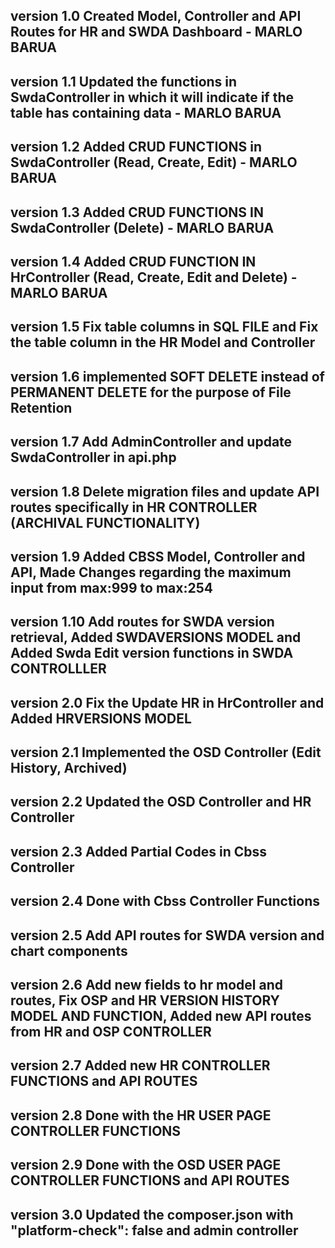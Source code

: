 ## version 1.0 Created Model, Controller and API Routes for HR and SWDA Dashboard - MARLO BARUA

## version 1.1 Updated the functions in SwdaController in which it will indicate if the table has containing data - MARLO BARUA

## version 1.2 Added CRUD FUNCTIONS in SwdaController (Read, Create, Edit) - MARLO BARUA

## version 1.3 Added CRUD FUNCTIONS IN SwdaController (Delete) - MARLO BARUA

## version 1.4 Added CRUD FUNCTION IN HrController (Read, Create, Edit and Delete) - MARLO BARUA

## version 1.5 Fix table columns in SQL FILE and Fix the table column in the HR Model and Controller

## version 1.6 implemented SOFT DELETE instead of PERMANENT DELETE for the purpose of File Retention

## version 1.7 Add AdminController and update SwdaController in api.php

## version 1.8 Delete migration files and update API routes specifically in HR CONTROLLER (ARCHIVAL FUNCTIONALITY)

## version 1.9 Added CBSS Model, Controller and API, Made Changes regarding the maximum input from max:999 to max:254

## version 1.10 Add routes for SWDA version retrieval, Added SWDAVERSIONS MODEL and Added Swda Edit version functions in SWDA CONTROLLLER

## version 2.0 Fix the Update HR in HrController and Added HRVERSIONS MODEL

## version 2.1 Implemented the OSD Controller (Edit History, Archived)

## version 2.2 Updated the OSD Controller and HR Controller

## version 2.3 Added Partial Codes in Cbss Controller

## version 2.4 Done with Cbss Controller Functions

## version 2.5 Add API routes for SWDA version and chart components

## version 2.6 Add new fields to hr model and routes, Fix OSP and HR VERSION HISTORY MODEL AND FUNCTION, Added new API routes from HR and OSP CONTROLLER

## version 2.7 Added new HR CONTROLLER FUNCTIONS and API ROUTES

## version 2.8 Done with the HR USER PAGE CONTROLLER FUNCTIONS

## version 2.9 Done with the OSD USER PAGE CONTROLLER FUNCTIONS and API ROUTES

## version 3.0 Updated the composer.json with "platform-check": false and admin controller
